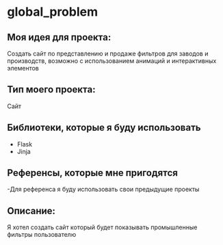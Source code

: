 # global_problem

## Моя идея для проекта: 
Создать сайт по представлению и продаже фильтров для заводов и производств, возможно с использованием анимаций и интерактивных элементов

## Тип моего проекта: 
Сайт

## Библиотеки, которые я буду использовать
- Flask
- Jinja

## Референсы, которые мне пригодятся
-Для референса я буду использовать свои предыдущие проекты

## Описание:
Я хотел создать сайт который будет показывать промышленные фильтры пользователю
